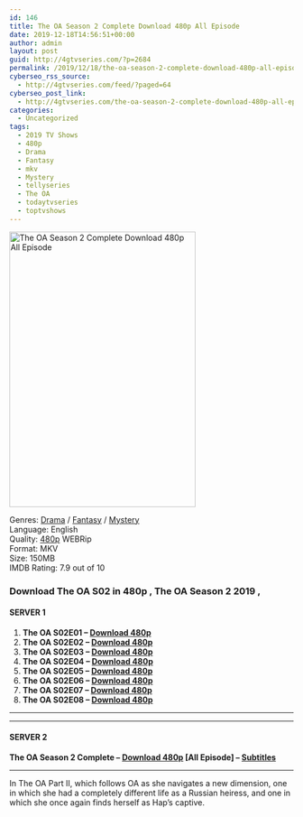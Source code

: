 ```yaml
---
id: 146
title: The OA Season 2 Complete Download 480p All Episode
date: 2019-12-18T14:56:51+00:00
author: admin
layout: post
guid: http://4gtvseries.com/?p=2684
permalink: /2019/12/18/the-oa-season-2-complete-download-480p-all-episode/
cyberseo_rss_source:
  - http://4gtvseries.com/feed/?paged=64
cyberseo_post_link:
  - http://4gtvseries.com/the-oa-season-2-complete-download-480p-all-episode/
categories:
  - Uncategorized
tags:
  - 2019 TV Shows
  - 480p
  - Drama
  - Fantasy
  - mkv
  - Mystery
  - tellyseries
  - The OA
  - todaytvseries
  - toptvshows
---
```

<img loading="lazy" class="aligncenter" src="https://2.bp.blogspot.com/-XFpr1eLAgE0/XfueLEZMKHI/AAAAAAAAAkU/HwmkwTCow3IyPFYuYaPt-NemJZF-gHW9QCK4BGAYYCw/s1600/The%2BOA%2BSeason%2B2.jpg" alt="The OA Season 2 Complete Download 480p All Episode" width="330" height="488" />

Genres:&nbsp;<a href="http://4gtvseries.com/tag/drama/" data-wpel-link="internal">Drama</a> / <a href="http://4gtvseries.com/tag/fantasy/" data-wpel-link="internal">Fantasy</a> / <a href="http://4gtvseries.com/tag/mystery/" data-wpel-link="internal">Mystery</a>  
Language: English  
Quality:&nbsp;<a href="http://4gtvseries.com/tag/480p/" data-wpel-link="internal">480p</a> WEBRip  
Format: MKV  
Size: 150MB  
IMDB Rating: 7.9 out of 10

### **Download The OA S02 in 480p , The OA Season 2 2019 ,&nbsp;**

#### <span><strong>SERVER 1</strong></span>

  1. **The OA S02E01 – <a href="http://slink.dl480p.xyz/lfgT9pT7" data-wpel-link="external" target="_blank" rel="nofollow external noopener noreferrer" class="wpel-icon-left"><i class="wpel-icon fa fa-download" aria-hidden="true"></i>Download 480p</a>**
  2. **The OA S02E02 – <a href="http://slink.dl480p.xyz/H4zJTl" data-wpel-link="external" target="_blank" rel="nofollow external noopener noreferrer" class="wpel-icon-left"><i class="wpel-icon fa fa-download" aria-hidden="true"></i>Download 480p</a>**
  3. **The OA S02E03 – <a href="http://slink.dl480p.xyz/wmrdffeR" data-wpel-link="external" target="_blank" rel="nofollow external noopener noreferrer" class="wpel-icon-left"><i class="wpel-icon fa fa-download" aria-hidden="true"></i>Download 480p</a>**
  4. **The OA S02E04 – <a href="http://slink.dl480p.xyz/OZske58" data-wpel-link="external" target="_blank" rel="nofollow external noopener noreferrer" class="wpel-icon-left"><i class="wpel-icon fa fa-download" aria-hidden="true"></i>Download 480p</a>**
  5. **The OA S02E05 – <a href="http://slink.dl480p.xyz/ooXmZ" data-wpel-link="external" target="_blank" rel="nofollow external noopener noreferrer" class="wpel-icon-left"><i class="wpel-icon fa fa-download" aria-hidden="true"></i>Download 480p</a>**
  6. **The OA S02E06 – <a href="http://slink.dl480p.xyz/rBN6l" data-wpel-link="external" target="_blank" rel="nofollow external noopener noreferrer" class="wpel-icon-left"><i class="wpel-icon fa fa-download" aria-hidden="true"></i>Download 480p</a>**
  7. **The OA S02E07 – <a href="http://slink.dl480p.xyz/Bq2mHgN" data-wpel-link="external" target="_blank" rel="nofollow external noopener noreferrer" class="wpel-icon-left"><i class="wpel-icon fa fa-download" aria-hidden="true"></i>Download 480p</a>**
  8. **The OA S02E08 – <a href="http://slink.dl480p.xyz/AmXS55" data-wpel-link="external" target="_blank" rel="nofollow external noopener noreferrer" class="wpel-icon-left"><i class="wpel-icon fa fa-download" aria-hidden="true"></i>Download 480p</a>**

* * *

* * *

#### <span><strong>SERVER 2</strong></span>

**The OA Season 2 Complete – <a href="http://dl480p.xyz/2745/" data-wpel-link="external" target="_blank" rel="nofollow external noopener noreferrer" class="wpel-icon-left"><i class="wpel-icon fa fa-download" aria-hidden="true"></i>Download 480p</a> [All Episode] – <a href="https://subscene.com/subtitles/the-oa-second-season" data-wpel-link="external" target="_blank" rel="nofollow external noopener noreferrer" class="wpel-icon-left"><i class="wpel-icon fa fa-download" aria-hidden="true"></i>Subtitles</a>**

* * *

In The OA Part II, which follows OA as she navigates a new dimension, one in which she had a completely different life as a Russian heiress, and one in which she once again finds herself as Hap’s captive.

<div align="center">
</div>